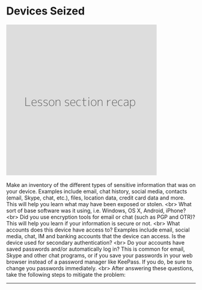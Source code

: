 # Devices Seized
![](recap.png)

Make an inventory of the different types of sensitive information that was on your device. Examples include email, chat history, social media, contacts (email, Skype, chat, etc.), files, location data, credit card data and more. This will help you learn what may have been exposed or stolen.
&lt;br&gt;
What sort of base software was it using, i.e. Windows, OS X, Android, iPhone?
&lt;br&gt;
Did you use encryption tools for email or chat (such as PGP and OTR)? This will help you learn if your information is secure or not.
&lt;br&gt;
What accounts does this device have access to? Examples include email, social media, chat, IM and banking accounts that the device can access. Is the device used for secondary authentication?
&lt;br&gt;
Do your accounts have saved passwords and/or automatically log in? This is common for email, Skype and other chat programs, or if you save your passwords in your web browser instead of a password manager like KeePass. If you do, be sure to change you passwords immediately.
&lt;br&gt;
After answering these questions, take the following steps to mitigate the problem:

***